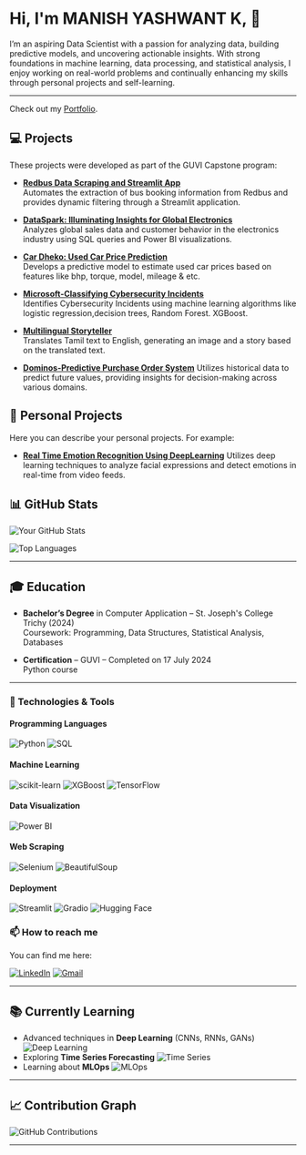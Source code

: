# Hi, I'm MANISH YASHWANT K, 👋

I’m an aspiring Data Scientist with a passion for analyzing data, building predictive models, and uncovering actionable insights. With strong foundations in machine learning, data processing, and statistical analysis, I enjoy working on real-world problems and continually enhancing my skills through personal projects and self-learning.

---

Check out my [Portfolio](https://manishyash.github.io/portofolio/).


## 💻 Projects
These projects were developed as part of the GUVI Capstone program:

- **[Redbus Data Scraping and Streamlit App](https://github.com/MANISHYASH/Redbus-Data-Scraping-and-Streamlit-App)**  
  Automates the extraction of bus booking information from Redbus and provides dynamic filtering through a Streamlit application.

- **[DataSpark: Illuminating Insights for Global Electronics](https://github.com/MANISHYASH/DataSpark-Illuminating-Insights-for-Global-Electronics)**  
  Analyzes global sales data and customer behavior in the electronics industry using SQL queries and Power BI visualizations.

- **[Car Dheko: Used Car Price Prediction](https://github.com/MANISHYASH/Car_Dheko-Used_Car_Price_Prediction)**  
  Develops a predictive model to estimate used car prices based on features like bhp, torque, model, mileage & etc.

- **[Microsoft-Classifying Cybersecurity Incidents](https://github.com/MANISHYASH/Microsoft-Classifying_Cybersecurity_Incidents)**  
  Identifies Cybersecurity Incidents using machine learning algorithms like logistic regression,decision trees, Random Forest. XGBoost.

- **[Multilingual Storyteller](https://github.com/MANISHYASH/multilingual-storyteller)**  
  Translates Tamil text to English, generating an image and a story based on the translated text.

- **[Dominos-Predictive Purchase Order System](https://github.com/MANISHYASH/Dominos---Predictive-Purchase-Order-System)**
  Utilizes historical data to predict future values, providing insights for decision-making across various domains.

## 🌟 Personal Projects
Here you can describe your personal projects. For example:

- **[Real Time Emotion Recognition Using DeepLearning](https://github.com/MANISHYASH/Real-Time-Emotion-Recognition-Using-Deep-Learning)**
  Utilizes deep learning techniques to analyze facial expressions and detect emotions in real-time from video feeds.


## 📊 GitHub Stats

![Your GitHub Stats](https://github-readme-stats.vercel.app/api?username=MANISHYASH&show_icons=true&theme=default&hide_border=true)

![Top Languages](https://github-readme-stats.vercel.app/api/top-langs/?username=MANISHYASH&layout=compact&theme=default&hide_border=true)

---

## 🎓 Education

- **Bachelor’s Degree** in Computer Application – St. Joseph's College Trichy (2024)  
  Coursework: Programming, Data Structures, Statistical Analysis, Databases

- **Certification** – GUVI – Completed on 17 July 2024  
  Python course 

---

### 🔧 Technologies & Tools

#### Programming Languages
![Python](https://img.shields.io/badge/Python-3776AB?style=for-the-badge&logo=python&logoColor=white)
![SQL](https://img.shields.io/badge/SQL-CC2927?style=for-the-badge&logo=microsoft-sql-server&logoColor=white)

#### Machine Learning
![scikit-learn](https://img.shields.io/badge/scikit%20learn-F7931E?style=for-the-badge&logo=scikit-learn&logoColor=white)
![XGBoost](https://img.shields.io/badge/XGBoost-7B241C?style=for-the-badge&logo=xgboost&logoColor=white)
![TensorFlow](https://img.shields.io/badge/TensorFlow-FF6F20?style=for-the-badge&logo=tensorflow&logoColor=white)

#### Data Visualization
![Power BI](https://img.shields.io/badge/Power%20BI-F2C811?style=for-the-badge&logo=power-bi&logoColor=black)

#### Web Scraping
![Selenium](https://img.shields.io/badge/Selenium-43B02A?style=for-the-badge&logo=selenium&logoColor=white)
![BeautifulSoup](https://img.shields.io/badge/BeautifulSoup-FF5B5B?style=for-the-badge&logo=python&logoColor=white)

#### Deployment
![Streamlit](https://img.shields.io/badge/Streamlit-FF4B4B?style=for-the-badge&logo=streamlit&logoColor=white)
![Gradio](https://img.shields.io/badge/Gradio-2B8EB3?style=for-the-badge&logo=gradio&logoColor=white)
![Hugging Face](https://img.shields.io/badge/Hugging%20Face-F8C8D6?style=for-the-badge&logo=Huggingface&logoColor=white)

### 📫 How to reach me
You can find me here:

[![LinkedIn](https://img.shields.io/badge/-LinkedIn-0A66C2?style=for-the-badge&logo=linkedin&logoColor=white)](https://www.linkedin.com/in/manish-yashwant/)
[![Gmail](https://img.shields.io/badge/-Gmail-D14836?style=for-the-badge&logo=gmail&logoColor=white)](yashwantmanish@gmail.com)

---

## 📚 Currently Learning

- Advanced techniques in **Deep Learning** (CNNs, RNNs, GANs) ![Deep Learning](https://img.shields.io/badge/Deep%20Learning-FF6F20?style=for-the-badge&logo=TensorFlow&logoColor=white)
- Exploring **Time Series Forecasting** ![Time Series](https://img.shields.io/badge/Time%20Series%20Forecasting-FF7F50?style=for-the-badge&logo=python&logoColor=white)
- Learning about **MLOps** ![MLOps](https://img.shields.io/badge/MLOps-00A4D8?style=for-the-badge&logo=git&logoColor=white)

---

## 📈 Contribution Graph

![GitHub Contributions](https://github-readme-streak-stats.herokuapp.com/?user=MANISHYASH&theme=default&hide_border=true)

---

